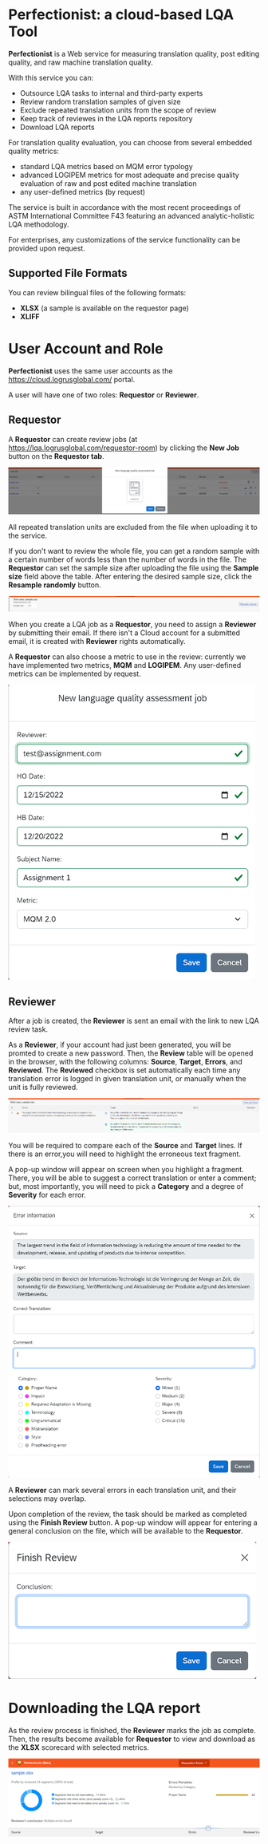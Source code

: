 # Perfectionist: a cloud-based LQA Tool

**Perfectionist** is a Web service for measuring translation quality, post editing quality, and raw machine translation quality. 

With this service you can:
- Outsource LQA tasks to internal and third-party experts
- Review random translation samples of given size
- Exclude repeated translation units from the scope of review
- Keep track of reviewes in the LQA reports repository
- Download LQA reports

For translation quality evaluation, you can choose from several embedded quality metrics:
- standard LQA metrics based on MQM error typology
- advanced LOGIPEM metrics for most adequate and precise quality evaluation of raw and post edited machine translation
- any user-defined metrics (by request)

The service is built in accordance with the most recent proceedings of ASTM International Committee F43 featuring an advanced analytic-holistic LQA methodology.

For enterprises, any customizations of the service functionality can be provided upon request.

## Supported File Formats

You can review bilingual files of the following formats: 
- **XLSX** (a sample is available on the requestor page)
- **XLIFF**




# User Account and Role

**Perfectionist** uses the same user accounts as the https://cloud.logrusglobal.com/ portal. 

A user will have one of two roles: **Requestor** or **Reviewer**.

## Requestor

A **Requestor** can create review jobs (at https://lqa.logrusglobal.com/requestor-room) by clicking the **New Job** button on the **Requestor tab**.

![perf0](perf0.png)

All repeated translation units are excluded from the file when uploading it to the service.

If you don't want to review the whole file, you can get a random sample with a certain number of words less than the number of words in the file. The **Requestor** can set the sample size after uploading the file using the **Sample size** field above the table. After entering the desired sample size, click the **Resample randomly** button.

![perf4](perf4.png)

When you create a LQA job as a **Requestor**, you need to assign a **Reviewer** by submitting their email. If there isn't a Cloud account for a submitted email, it is created with **Reviewer** rights automatically.

A **Requestor** can also choose a metric to use in the review: currently we have implemented two metrics, **MQM** and **LOGIPEM**. Any user-defined metrics can be implemented by request.

![perf5](perf5.png)




## Reviewer

After a job is created, the **Reviewer** is sent an email with the link to new LQA review task. 

As a **Reviewer**, if your account had just been generated, you will be promted to create a new password. Then, the **Review** table will be opened in the browser, with the following columns: **Source**, **Target**, **Errors**, and **Reviewed**. The **Reviewed** checkbox is set automatically each time any translation error is logged in given translation unit, or manually when the unit is fully reviewed. 

![perf6](perf6.png)

You will be required to compare each of the **Source** and **Target** lines. If there is an error,you will need to highlight the erroneous text fragment.

A pop-up window will appear on screen when you highlight a fragment. There, you will be able to suggest a correct translation or enter a comment; but, most importantly, you will need to pick a **Category** and a degree of **Severity** for each error.

![perf1](perf1.png)

A **Reviewer** can mark several errors in each translation unit, and their selections may overlap.

Upon completion of the review, the task should be marked as completed using the **Finish Review** button. A pop-up window will appear for entering a general conclusion on the file, which will be available to the **Requestor**.

![perf2](perf2.png)

# Downloading the LQA report

As the review process is finished, the **Reviewer** marks the job as complete. Then, the results become available for **Requestor** to view and download as the **XLSX** scorecard with selected metrics.

![perf3](perf3.png)
